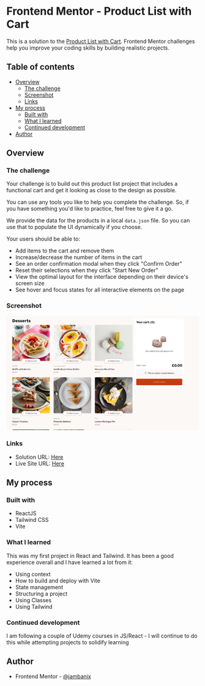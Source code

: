 # Frontend Mentor - Product List with Cart

This is a solution to the [Product List with Cart](https://www.frontendmentor.io/challenges/product-list-with-cart-5MmqLVAp_d). Frontend Mentor challenges help you improve your coding skills by building realistic projects.

## Table of contents

- [Overview](#overview)
  - [The challenge](#the-challenge)
  - [Screenshot](#screenshot)
  - [Links](#links)
- [My process](#my-process)
  - [Built with](#built-with)
  - [What I learned](#what-i-learned)
  - [Continued development](#continued-development)
- [Author](#author)


## Overview

### The challenge

Your challenge is to build out this product list project that includes a functional cart and get it looking as close to the design as possible.

You can use any tools you like to help you complete the challenge. So, if you have something you'd like to practice, feel free to give it a go.

We provide the data for the products in a local `data.json` file. So you can use that to populate the UI dynamically if you choose.

Your users should be able to: 

- Add items to the cart and remove them
- Increase/decrease the number of items in the cart
- See an order confirmation modal when they click "Confirm Order"
- Reset their selections when they click "Start New Order"
- View the optimal layout for the interface depending on their device's screen size
- See hover and focus states for all interactive elements on the page

### Screenshot

![](./preview.png)

### Links

- Solution URL: [Here](https://github.com/jambanix/frontendmentor_product_list_with_cart_react)
- Live Site URL: [Here](https://jambanix.github.io/frontendmentor_product_list_with_cart_react/)

## My process

### Built with

- ReactJS
- Tailwind CSS
- Vite

### What I learned

This was my first project in React and Tailwind. It has been a good experience overall and I have learned a lot from it:

- Using context
- How to build and deploy with Vite
- State management
- Structuring a project
- Using Classes
- Using Tailwind


### Continued development

I am following a couple of Udemy courses in JS/React - I will continue to do this while attempting projects to solidify learning

## Author

- Frontend Mentor - [@jambanix](https://www.frontendmentor.io/profile/jambanix)
